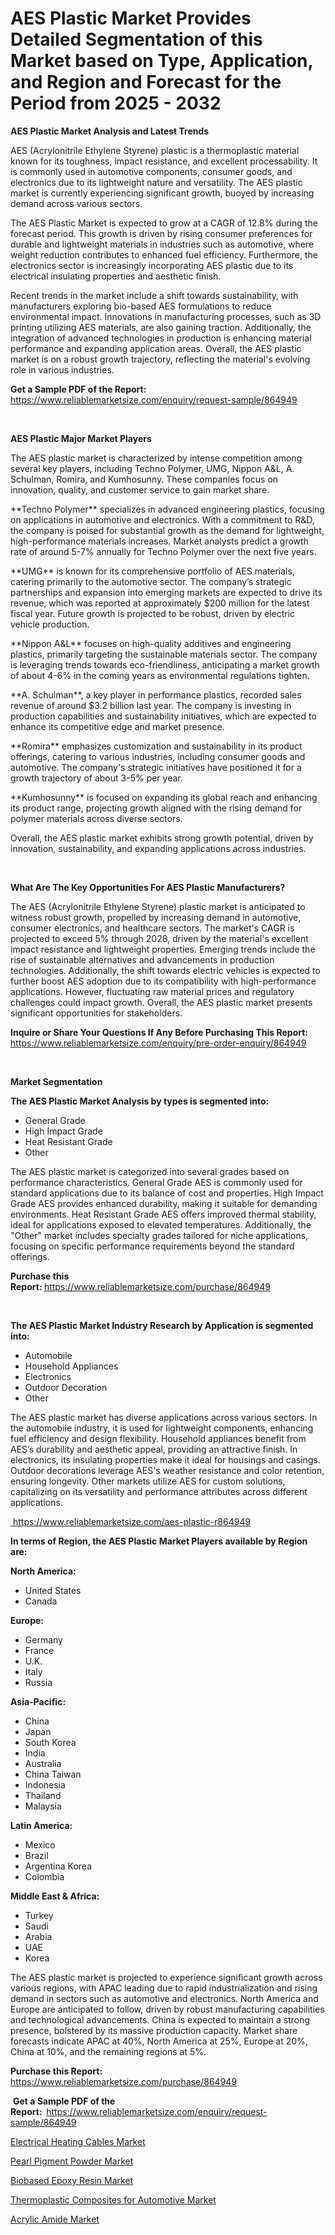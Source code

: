 <p><h1>AES Plastic Market Provides Detailed Segmentation of this Market based on Type, Application, and Region and Forecast for the Period from 2025 - 2032</h1></p><p><strong>AES Plastic Market Analysis and Latest Trends</strong></p>
<p><p>AES (Acrylonitrile Ethylene Styrene) plastic is a thermoplastic material known for its toughness, impact resistance, and excellent processability. It is commonly used in automotive components, consumer goods, and electronics due to its lightweight nature and versatility. The AES plastic market is currently experiencing significant growth, buoyed by increasing demand across various sectors.</p><p>The AES Plastic Market is expected to grow at a CAGR of 12.8% during the forecast period. This growth is driven by rising consumer preferences for durable and lightweight materials in industries such as automotive, where weight reduction contributes to enhanced fuel efficiency. Furthermore, the electronics sector is increasingly incorporating AES plastic due to its electrical insulating properties and aesthetic finish.</p><p>Recent trends in the market include a shift towards sustainability, with manufacturers exploring bio-based AES formulations to reduce environmental impact. Innovations in manufacturing processes, such as 3D printing utilizing AES materials, are also gaining traction. Additionally, the integration of advanced technologies in production is enhancing material performance and expanding application areas. Overall, the AES plastic market is on a robust growth trajectory, reflecting the material's evolving role in various industries.</p></p>
<p><strong>Get a Sample PDF of the Report:&nbsp;</strong> <a href="https://www.reliablemarketsize.com/enquiry/request-sample/864949?utm_campaign=1133&utm_medium=2&utm_source=Github&utm_content=ia&utm_term=01042025&utm_id=aes-plastic">https://www.reliablemarketsize.com/enquiry/request-sample/864949</a></p>
<p>&nbsp;</p>
<p><strong>AES Plastic Major Market Players</strong></p>
<p><p>The AES plastic market is characterized by intense competition among several key players, including Techno Polymer, UMG, Nippon A&L, A. Schulman, Romira, and Kumhosunny. These companies focus on innovation, quality, and customer service to gain market share.</p><p>**Techno Polymer** specializes in advanced engineering plastics, focusing on applications in automotive and electronics. With a commitment to R&D, the company is poised for substantial growth as the demand for lightweight, high-performance materials increases. Market analysts predict a growth rate of around 5-7% annually for Techno Polymer over the next five years.</p><p>**UMG** is known for its comprehensive portfolio of AES materials, catering primarily to the automotive sector. The company’s strategic partnerships and expansion into emerging markets are expected to drive its revenue, which was reported at approximately $200 million for the latest fiscal year. Future growth is projected to be robust, driven by electric vehicle production.</p><p>**Nippon A&L** focuses on high-quality additives and engineering plastics, primarily targeting the sustainable materials sector. The company is leveraging trends towards eco-friendliness, anticipating a market growth of about 4-6% in the coming years as environmental regulations tighten.</p><p>**A. Schulman**, a key player in performance plastics, recorded sales revenue of around $3.2 billion last year. The company is investing in production capabilities and sustainability initiatives, which are expected to enhance its competitive edge and market presence.</p><p>**Romira** emphasizes customization and sustainability in its product offerings, catering to various industries, including consumer goods and automotive. The company's strategic initiatives have positioned it for a growth trajectory of about 3-5% per year.</p><p>**Kumhosunny** is focused on expanding its global reach and enhancing its product range, projecting growth aligned with the rising demand for polymer materials across diverse sectors.   </p><p>Overall, the AES plastic market exhibits strong growth potential, driven by innovation, sustainability, and expanding applications across industries.</p></p>
<p>&nbsp;</p>
<p><strong>What Are The Key Opportunities For AES Plastic Manufacturers?</strong></p>
<p><p>The AES (Acrylonitrile Ethylene Styrene) plastic market is anticipated to witness robust growth, propelled by increasing demand in automotive, consumer electronics, and healthcare sectors. The market's CAGR is projected to exceed 5% through 2028, driven by the material's excellent impact resistance and lightweight properties. Emerging trends include the rise of sustainable alternatives and advancements in production technologies. Additionally, the shift towards electric vehicles is expected to further boost AES adoption due to its compatibility with high-performance applications. However, fluctuating raw material prices and regulatory challenges could impact growth. Overall, the AES plastic market presents significant opportunities for stakeholders.</p></p>
<p><strong>Inquire or Share Your Questions If Any Before Purchasing This Report:</strong> <a href="https://www.reliablemarketsize.com/enquiry/pre-order-enquiry/864949?utm_campaign=1133&utm_medium=2&utm_source=Github&utm_content=ia&utm_term=01042025&utm_id=aes-plastic">https://www.reliablemarketsize.com/enquiry/pre-order-enquiry/864949</a></p>
<p>&nbsp;</p>
<p><strong>Market Segmentation</strong></p>
<p><strong>The AES Plastic Market Analysis by types is segmented into:</strong></p>
<p><ul><li>General Grade</li><li>High Impact Grade</li><li>Heat Resistant Grade</li><li>Other</li></ul></p>
<p><p>The AES plastic market is categorized into several grades based on performance characteristics. General Grade AES is commonly used for standard applications due to its balance of cost and properties. High Impact Grade AES provides enhanced durability, making it suitable for demanding environments. Heat Resistant Grade AES offers improved thermal stability, ideal for applications exposed to elevated temperatures. Additionally, the "Other" market includes specialty grades tailored for niche applications, focusing on specific performance requirements beyond the standard offerings.</p></p>
<p><strong>Purchase this Report:&nbsp;</strong><a href="https://www.reliablemarketsize.com/purchase/864949?utm_campaign=1133&utm_medium=2&utm_source=Github&utm_content=ia&utm_term=01042025&utm_id=aes-plastic">https://www.reliablemarketsize.com/purchase/864949</a></p>
<p>&nbsp;</p>
<p><strong>The AES Plastic Market Industry Research by Application is segmented into:</strong></p>
<p><ul><li>Automobile</li><li>Household Appliances</li><li>Electronics</li><li>Outdoor Decoration</li><li>Other</li></ul></p>
<p><p>The AES plastic market has diverse applications across various sectors. In the automobile industry, it is used for lightweight components, enhancing fuel efficiency and design flexibility. Household appliances benefit from AES’s durability and aesthetic appeal, providing an attractive finish. In electronics, its insulating properties make it ideal for housings and casings. Outdoor decorations leverage AES's weather resistance and color retention, ensuring longevity. Other markets utilize AES for custom solutions, capitalizing on its versatility and performance attributes across different applications.</p></p>
<p><a href="https://www.reliablemarketsize.com/aes-plastic-r864949?utm_campaign=1133&utm_medium=2&utm_source=Github&utm_content=ia&utm_term=01042025&utm_id=aes-plastic">&nbsp;https://www.reliablemarketsize.com/aes-plastic-r864949</a></p>
<p><strong>In terms of Region, the AES Plastic Market Players available by Region are:</strong></p>
<p>
    <p> <strong> North America: </strong>
        <ul>
            <li>United States</li>
            <li>Canada</li>
        </ul>
        </p> 
    <p> <strong> Europe: </strong>
        <ul>
            <li>Germany</li>
            <li>France</li>
            <li>U.K.</li>
            <li>Italy</li>
            <li>Russia</li>
        </ul>
        </p> 
    <p> <strong> Asia-Pacific: </strong>
        <ul>
            <li>China</li>
            <li>Japan</li>
            <li>South Korea</li>
            <li>India</li>
            <li>Australia</li>
            <li>China Taiwan</li>
            <li>Indonesia</li>
            <li>Thailand</li>
            <li>Malaysia</li>
        </ul>
        </p> 
    <p> <strong> Latin America: </strong>
        <ul>
            <li>Mexico</li>
            <li>Brazil</li>
            <li>Argentina Korea</li>
            <li>Colombia</li>
        </ul>
        </p> 
    <p> <strong> Middle East & Africa: </strong>
        <ul>
            <li>Turkey</li>
            <li>Saudi</li>
            <li>Arabia</li>
            <li>UAE</li>
            <li>Korea</li>
        </ul>
    </p>
    </p>
<p><p>The AES plastic market is projected to experience significant growth across various regions, with APAC leading due to rapid industrialization and rising demand in sectors such as automotive and electronics. North America and Europe are anticipated to follow, driven by robust manufacturing capabilities and technological advancements. China is expected to maintain a strong presence, bolstered by its massive production capacity. Market share forecasts indicate APAC at 40%, North America at 25%, Europe at 20%, China at 10%, and the remaining regions at 5%.</p></p>
<p><strong>Purchase this Report: </strong><a href="https://www.reliablemarketsize.com/purchase/864949?utm_campaign=1133&utm_medium=2&utm_source=Github&utm_content=ia&utm_term=01042025&utm_id=aes-plastic">https://www.reliablemarketsize.com/purchase/864949</a></p>
<p>&nbsp;<strong>Get a Sample PDF of the Report:&nbsp;&nbsp;</strong><a href="https://www.reliablemarketsize.com/enquiry/request-sample/864949?utm_campaign=1133&utm_medium=2&utm_source=Github&utm_content=ia&utm_term=01042025&utm_id=aes-plastic">https://www.reliablemarketsize.com/enquiry/request-sample/864949</a></p>
<p><strong></strong></p>
<p><p><a href="https://github.com/shapurforouz/Market-Research-Report-List-1/blob/main/electrical-heating-cables-market.md?utm_campaign=1133&utm_medium=2&utm_source=Github&utm_content=ia&utm_term=01042025&utm_id=aes-plastic">Electrical Heating Cables Market</a></p><p><a href="https://github.com/siriyagayo/Market-Research-Report-List-1/blob/main/pearl-pigment-powder-market.md?utm_campaign=1133&utm_medium=2&utm_source=Github&utm_content=ia&utm_term=01042025&utm_id=aes-plastic">Pearl Pigment Powder Market</a></p><p><a href="https://github.com/klinzenisaa/Market-Research-Report-List-1/blob/main/biobased-epoxy-resin-market.md?utm_campaign=1133&utm_medium=2&utm_source=Github&utm_content=ia&utm_term=01042025&utm_id=aes-plastic">Biobased Epoxy Resin Market</a></p><p><a href="https://github.com/jemalapoilly/Market-Research-Report-List-1/blob/main/thermoplastic-composites-for-automotive-market.md?utm_campaign=1133&utm_medium=2&utm_source=Github&utm_content=ia&utm_term=01042025&utm_id=aes-plastic">Thermoplastic Composites for Automotive Market</a></p><p><a href="https://github.com/oatisorenscl/Market-Research-Report-List-1/blob/main/acrylic-amide-market.md?utm_campaign=1133&utm_medium=2&utm_source=Github&utm_content=ia&utm_term=01042025&utm_id=aes-plastic">Acrylic Amide Market</a></p></p>
